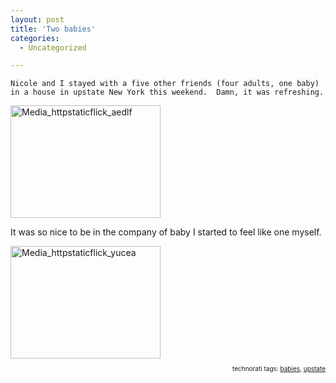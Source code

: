 ```yaml
---
layout: post
title: 'Two babies'
categories:
  - Uncategorized

---
```



    Nicole and I stayed with a five other friends (four adults, one baby) in a house in upstate New York this weekend.  Damn, it was refreshing.

<div class='p_embed p_image_embed'>
<img alt="Media_httpstaticflick_aedlf" height="180" src="http://levjoydotcom3.files.wordpress.com/2006/02/media_httpstaticflick_aedlf.jpg?w=240" width="240" />
</div>


It was so nice to be in the company of baby I started to feel like one myself.

<div class='p_embed p_image_embed'>
<img alt="Media_httpstaticflick_yucea" height="180" src="http://levjoydotcom3.files.wordpress.com/2006/02/media_httpstaticflick_yucea.jpg?w=240" width="240" />
</div>



<p style="font-size:10px;text-align:right;">technorati tags: <a href="http://technorati.com/tag/babies" rel="tag">babies</a>, <a href="http://technorati.com/tag/upstate" rel="tag">upstate</a></p>

  
